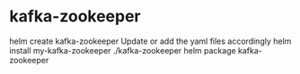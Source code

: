 # kafka-zookeeper

helm create kafka-zookeeper
Update or add the yaml files accordingly 
helm install my-kafka-zookeeper ./kafka-zookeeper
helm package kafka-zookeeper
